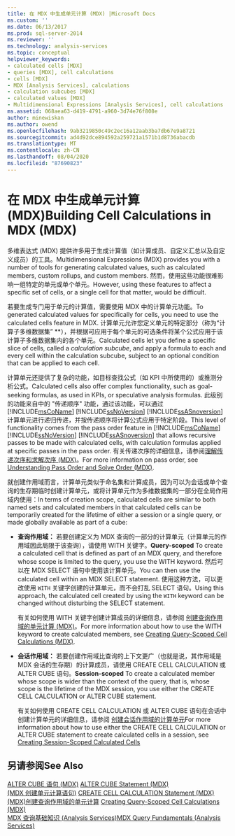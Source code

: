 ```yaml
---
title: 在 MDX 中生成单元计算 (MDX) |Microsoft Docs
ms.custom: ''
ms.date: 06/13/2017
ms.prod: sql-server-2014
ms.reviewer: ''
ms.technology: analysis-services
ms.topic: conceptual
helpviewer_keywords:
- calculated cells [MDX]
- queries [MDX], cell calculations
- cells [MDX]
- MDX [Analysis Services], calculations
- calculation subcubes [MDX]
- calculated values [MDX]
- Multidimensional Expressions [Analysis Services], cell calculations
ms.assetid: 068aea63-d419-4791-a960-3d74e76f808e
author: minewiskan
ms.author: owend
ms.openlocfilehash: 9ab3219850c49c2ec16a12aab3ba7db67e9a8721
ms.sourcegitcommit: ad4d92dce894592a259721a1571b1d8736abacdb
ms.translationtype: MT
ms.contentlocale: zh-CN
ms.lasthandoff: 08/04/2020
ms.locfileid: "87690823"
---
```

# <a name="building-cell-calculations-in-mdx-mdx"></a><span data-ttu-id="b0ffe-102">在 MDX 中生成单元计算 (MDX)</span><span class="sxs-lookup"><span data-stu-id="b0ffe-102">Building Cell Calculations in MDX (MDX)</span></span>
  <span data-ttu-id="b0ffe-103">多维表达式 (MDX) 提供许多用于生成计算值（如计算成员、自定义汇总以及自定义成员）的工具。</span><span class="sxs-lookup"><span data-stu-id="b0ffe-103">Multidimensional Expressions (MDX) provides you with a number of tools for generating calculated values, such as calculated members, custom rollups, and custom members.</span></span> <span data-ttu-id="b0ffe-104">然而，使用这些功能很难影响一组特定的单元或单个单元。</span><span class="sxs-lookup"><span data-stu-id="b0ffe-104">However, using these features to affect a specific set of cells, or a single cell for that matter, would be difficult.</span></span>  
  
 <span data-ttu-id="b0ffe-105">若要生成专门用于单元的计算值，需要使用 MDX 中的计算单元功能。</span><span class="sxs-lookup"><span data-stu-id="b0ffe-105">To generated calculated values for specifically for cells, you need to use the calculated cells feature in MDX.</span></span> <span data-ttu-id="b0ffe-106">计算单元允许您定义单元的特定部分（称为“计算子多维数据集” \*\*），并根据可应用于每个单元的可选条件将某个公式应用于该计算子多维数据集内的各个单元。</span><span class="sxs-lookup"><span data-stu-id="b0ffe-106">Calculated cells let you define a specific slice of cells, called a *calculation subcube*, and apply a formula to each and every cell within the calculation subcube, subject to an optional condition that can be applied to each cell.</span></span>  
  
 <span data-ttu-id="b0ffe-107">计算单元还提供了复杂的功能，如目标查找公式（如 KPI 中所使用的）或推测分析公式。</span><span class="sxs-lookup"><span data-stu-id="b0ffe-107">Calculated cells also offer complex functionality, such as goal-seeking formulas, as used in KPIs, or speculative analysis formulas.</span></span> <span data-ttu-id="b0ffe-108">此级别的功能来自中的 "传递顺序" 功能，通过该功能，可以通过 [!INCLUDE[msCoName](../../../includes/msconame-md.md)] [!INCLUDE[ssNoVersion](../../../includes/ssnoversion-md.md)] [!INCLUDE[ssASnoversion](../../../includes/ssasnoversion-md.md)] 计算单元进行递归传递，并按传递顺序将计算公式应用于特定阶段。</span><span class="sxs-lookup"><span data-stu-id="b0ffe-108">This level of functionality comes from the pass order feature in [!INCLUDE[msCoName](../../../includes/msconame-md.md)] [!INCLUDE[ssNoVersion](../../../includes/ssnoversion-md.md)] [!INCLUDE[ssASnoversion](../../../includes/ssasnoversion-md.md)] that allows recursive passes to be made with calculated cells, with calculation formulas applied at specific passes in the pass order.</span></span> <span data-ttu-id="b0ffe-109">有关传递次序的详细信息，请参阅[理解传递次序和求解次序 (MDX)](mdx-data-manipulation-understanding-pass-order-and-solve-order.md)。</span><span class="sxs-lookup"><span data-stu-id="b0ffe-109">For more information on pass order, see [Understanding Pass Order and Solve Order &#40;MDX&#41;](mdx-data-manipulation-understanding-pass-order-and-solve-order.md).</span></span>  
  
 <span data-ttu-id="b0ffe-110">就创建作用域而言，计算单元类似于命名集和计算成员，因为可以为会话或单个查询的生存期临时创建计算单元，或将计算单元作为多维数据集的一部分在全局作用域内使用：</span><span class="sxs-lookup"><span data-stu-id="b0ffe-110">In terms of creation scope, calculated cells are similar to both named sets and calculated members in that calculated cells can be temporarily created for the lifetime of either a session or a single query, or made globally available as part of a cube:</span></span>  
  
-   <span data-ttu-id="b0ffe-111">**查询作用域：** 若要创建定义为 MDX 查询的一部分的计算单元（计算单元的作用域因此局限于该查询），请使用 WITH 关键字。</span><span class="sxs-lookup"><span data-stu-id="b0ffe-111">**Query-scoped** To create a calculated cell that is defined as part of an MDX query, and therefore whose scope is limited to the query, you use the WITH keyword.</span></span> <span data-ttu-id="b0ffe-112">然后可以在 MDX SELECT 语句中使用该计算单元。</span><span class="sxs-lookup"><span data-stu-id="b0ffe-112">You can then use the calculated cell within an MDX SELECT statement.</span></span> <span data-ttu-id="b0ffe-113">使用这种方法，可以更改使用 `WITH` 关键字创建的计算单元，而不会打乱 SELECT 语句。</span><span class="sxs-lookup"><span data-stu-id="b0ffe-113">Using this approach, the calculated cell created by using the `WITH` keyword can be changed without disturbing the SELECT statement.</span></span>  
  
     <span data-ttu-id="b0ffe-114">有关如何使用 WITH 关键字创建计算成员的详细信息，请参阅 [创建查询作用域的单元计算 (MDX)](../../multidimensional-models-olap-logical-cube-objects/calculations.md)。</span><span class="sxs-lookup"><span data-stu-id="b0ffe-114">For more information about how to use the WITH keyword to create calculated members, see [Creating Query-Scoped Cell Calculations &#40;MDX&#41;](../../multidimensional-models-olap-logical-cube-objects/calculations.md).</span></span>  
  
-   <span data-ttu-id="b0ffe-115">**会话作用域：** 若要创建作用域比查询的上下文更广（也就是说，其作用域是 MDX 会话的生存期）的计算成员，请使用 CREATE CELL CALCULATION 或 ALTER CUBE 语句。</span><span class="sxs-lookup"><span data-stu-id="b0ffe-115">**Session-scoped** To create a calculated member whose scope is wider than the context of the query, that is, whose scope is the lifetime of the MDX session, you use either the CREATE CELL CALCULATION or ALTER CUBE statement.</span></span>  
  
     <span data-ttu-id="b0ffe-116">有关如何使用 CREATE CELL CALCULATION 或 ALTER CUBE 语句在会话中创建计算单元的详细信息，请参阅 [创建会话作用域的计算单元](mdx-cell-calculations-session-scoped-calculated-cells.md)</span><span class="sxs-lookup"><span data-stu-id="b0ffe-116">For more information about how to use either the CREATE CELL CALCULATION or ALTER CUBE statement to create calculated cells in a session, see [Creating Session-Scoped Calculated Cells](mdx-cell-calculations-session-scoped-calculated-cells.md)</span></span>  
  
## <a name="see-also"></a><span data-ttu-id="b0ffe-117">另请参阅</span><span class="sxs-lookup"><span data-stu-id="b0ffe-117">See Also</span></span>  
 <span data-ttu-id="b0ffe-118">[ALTER CUBE 语句 &#40;MDX&#41;](/sql/mdx/mdx-data-definition-alter-cube) </span><span class="sxs-lookup"><span data-stu-id="b0ffe-118">[ALTER CUBE Statement &#40;MDX&#41;](/sql/mdx/mdx-data-definition-alter-cube) </span></span>  
 <span data-ttu-id="b0ffe-119">[&#40;MDX 创建单元计算语句&#41;](/sql/mdx/mdx-data-definition-create-cell-calculation) </span><span class="sxs-lookup"><span data-stu-id="b0ffe-119">[CREATE CELL CALCULATION Statement &#40;MDX&#41;](/sql/mdx/mdx-data-definition-create-cell-calculation) </span></span>  
 <span data-ttu-id="b0ffe-120">[&#40;MDX&#41;创建查询作用域的单元计算](../../multidimensional-models-olap-logical-cube-objects/calculations.md) </span><span class="sxs-lookup"><span data-stu-id="b0ffe-120">[Creating Query-Scoped Cell Calculations &#40;MDX&#41;](../../multidimensional-models-olap-logical-cube-objects/calculations.md) </span></span>  
 [<span data-ttu-id="b0ffe-121">MDX 查询基础知识 (Analysis Services)</span><span class="sxs-lookup"><span data-stu-id="b0ffe-121">MDX Query Fundamentals &#40;Analysis Services&#41;</span></span>](mdx-query-fundamentals-analysis-services.md)  
  
  
